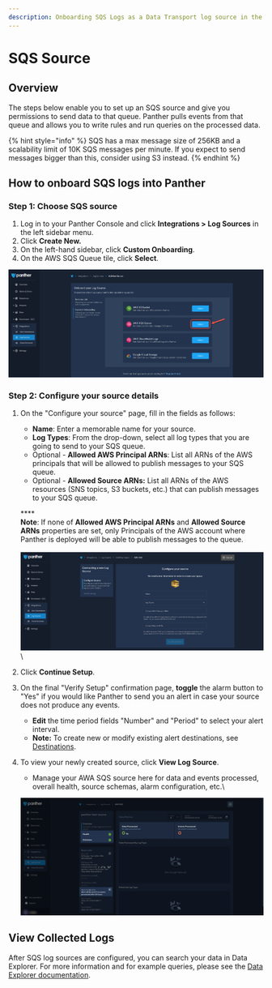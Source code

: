 ```yaml
---
description: Onboarding SQS Logs as a Data Transport log source in the Panther Console
---
```


# SQS Source

## Overview

The steps below enable you to set up an SQS source and give you permissions to send data to that queue. Panther pulls events from that queue and allows you to write rules and run queries on the processed data.

{% hint style="info" %}
SQS has a max message size of 256KB and a scalability limit of 10K SQS messages per minute. If you expect to send messages bigger than this, consider using S3 instead.
{% endhint %}

## How to onboard SQS logs into Panther

### Step 1: Choose SQS source

1. Log in to your Panther Console and click **Integrations > Log Sources** in the left sidebar menu.
2. Click **Create New.**
3. On the left-hand sidebar, click **Custom Onboarding**.&#x20;
4. On the AWS SQS Queue tile, click **Select**.

![](<../../../.gitbook/assets/SQS Queue box.png>)

### Step 2: Configure your source details

1.  On the "Configure your source" page, fill in the fields as follows:

    * **Name**: Enter a memorable name for your source.
    * **Log Types**: From the drop-down, select all log types that you are going to send to your SQS queue.
    * Optional - **Allowed AWS Principal ARNs**: List all ARNs of the AWS principals that will be allowed to publish messages to your SQS queue.
    * Optional - **Allowed Source ARNs:** List all ARNs of the AWS resources (SNS topics, S3 buckets, etc.) that can publish messages to your SQS queue.

    ****\
    **Note**: If none of **Allowed AWS Principal ARNs** and **Allowed Source ARNs** properties are set, only Principals of the AWS account where Panther is deployed will be able to publish messages to the queue.\
    \
    ![](<../../../.gitbook/assets/config source.png>)\

2. Click **Continue Setup**.
3. On the final "Verify Setup" confirmation page, **toggle** the alarm button to "Yes" if you would like Panther to send you an alert in case your source does not produce any events.
   * **Edit** the time period fields "Number" and "Period" to select your alert interval.
   * **Note:** To create new or modify existing alert destinations, see [Destinations](../../../destinations/).
4.  To view your newly created source, click **View Log Source**.

    * Manage your AWA SQS source here for data and events processed, overall health, source schemas, alarm configuration, etc.\


    ![](<../../../.gitbook/assets/panther test SQS source .png>)

## View Collected Logs

After SQS log sources are configured, you can search your data in Data Explorer. For more information and for example queries, please see the [Data Explorer documentation](https://docs.runpanther.io/data-analytics/data-explorer).
